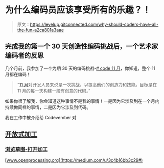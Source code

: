# 为什么编码员应该享受所有的乐趣？！

> 原文：<https://levelup.gitconnected.com/why-should-coders-have-all-the-fun-a2ca801a3aae>

## 完成我的第一个 30 天创造性编码挑战后，一个艺术家编码者的反思

几个月前，我参加了一个为期 30 天的编码挑战-[# code 11 月](https://twitter.com/search?q=%23codevember&src=typed_query)，你知道，整个 11 月都在编码！

> "[11 月](http://codevember.xyz/about)对开发人员来说是一次挑战，以提高他们的创造力和技能。目标是在 11 月的每一天构建一段有创意的代码。”

如果你很了解我，你会知道这种事情不是我的事情！一是因为它涉及到在一个月内持续做同样的事情，二是因为它涉及到代码。

我在工作中被介绍给 Codevember 对[](https://medium.com/u/3c4b16bb3c29#)

## [开放式加工](https://medium.com/u/3c4b16bb3c29#)

### [浏览草图-打开加工](https://medium.com/u/3c4b16bb3c29#)

[www.openprocessing.org](https://medium.com/u/3c4b16bb3c29#)